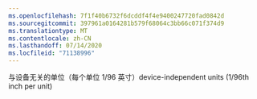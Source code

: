 ```yaml
---
ms.openlocfilehash: 7f1f40b6732f6dcddf4f4e9400247720fad0842d
ms.sourcegitcommit: 397961a0164281b579f68064c3bb66c071f374d9
ms.translationtype: MT
ms.contentlocale: zh-CN
ms.lasthandoff: 07/14/2020
ms.locfileid: "71138996"
---
```

<span data-ttu-id="c9543-101">与设备无关的单位（每个单位 1/96 英寸）</span><span class="sxs-lookup"><span data-stu-id="c9543-101">device-independent units (1/96th inch per unit)</span></span>